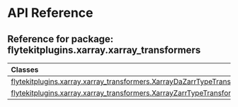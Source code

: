 # API Reference

## Reference for package: flytekitplugins.xarray.xarray_transformers

| Classes  |
| :------------- |
| [flytekitplugins.xarray.xarray_transformers.XarrayDaZarrTypeTransformer](flytekitplugins_xarray_xarray_transformers_xarraydazarrtypetransformer) |
| [flytekitplugins.xarray.xarray_transformers.XarrayZarrTypeTransformer](flytekitplugins_xarray_xarray_transformers_xarrayzarrtypetransformer) |

